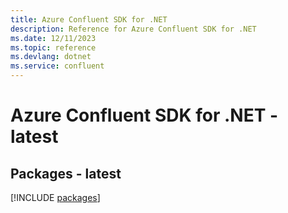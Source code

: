 ```yaml
---
title: Azure Confluent SDK for .NET
description: Reference for Azure Confluent SDK for .NET
ms.date: 12/11/2023
ms.topic: reference
ms.devlang: dotnet
ms.service: confluent
---
```

# Azure Confluent SDK for .NET - latest
## Packages - latest
[!INCLUDE [packages](confluent-index.md)]